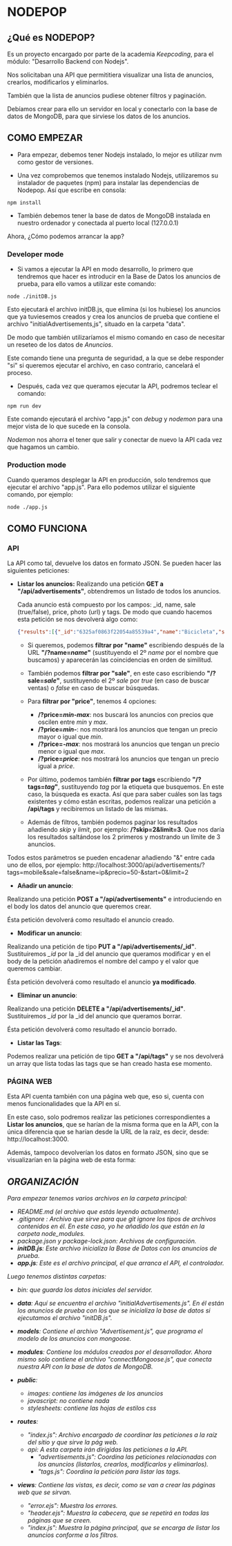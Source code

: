 # NODEPOP #

## ¿Qué es NODEPOP?

Es un proyecto encargado por parte de la academia *Keepcoding*, para el módulo: "Desarrollo Backend con Nodejs".

Nos solicitaban una API que permititiera visualizar una lista de anuncios, crearlos, modificarlos y eliminarlos.

También que la lista de anuncios pudiese obtener filtros y paginación.

Debíamos crear para ello un servidor en local y conectarlo con la base de datos de MongoDB, para que sirviese los datos de los anuncios.

## COMO EMPEZAR

- Para  empezar, debemos tener Nodejs instalado, lo mejor es utilizar nvm como gestor de versiones.

- Una vez comprobemos que tenemos instalado Nodejs, utilizaremos su instalador de paquetes (npm) para instalar las dependencias de Nodepop. Así que escribe en consola:

```
npm install
```
- También debemos tener la base de datos de MongoDB instalada en nuestro ordenador y conectada al puerto local (127.0.0.1)

Ahora, ¿Cómo podemos arrancar la app?

### Developer mode ###

- Si vamos a ejecutar la API en modo desarrollo, lo primero que tendremos que hacer es introducir en la Base de Datos los anuncios de prueba, para ello vamos a utilizar este comando:
```
node ./initDB.js
```
Esto ejecutará el archivo initDB.js, que elimina (si los hubiese) los anuncios que ya tuviesemos creados y crea los anuncios de prueba que contiene el archivo "initialAdvertisements,js", situado en la carpeta "data".

De modo que también utilizaríamos el mismo comando en caso de necesitar un reseteo de los datos de *Anuncios*.

Este comando tiene una pregunta de seguridad, a la que se debe responder "si" si queremos ejecutar el archivo, en caso contrario, cancelará el proceso.

- Después, cada vez que queramos ejecutar la API, podremos teclear el comando:

```
npm run dev
```
Este comando ejecutará el archivo "app.js" con *debug* y *nodemon* para una mejor vista de lo que sucede en la consola.

*Nodemon* nos ahorra el tener que salir y conectar de nuevo la API cada vez que hagamos un cambio.

### Production mode ###

Cuando queramos desplegar la API en producción, solo tendremos que ejecutar el archivo "app.js". Para ello podemos utilizar el siguiente comando, por ejemplo:

```
node ./app.js
```

## COMO FUNCIONA

### API ###

La API como tal, devuelve los datos en formato JSON. Se pueden hacer las siguientes peticiones:

- **Listar los anuncios:**
    Realizando una petición **GET a "/api/advertisements"**, obtendremos un listado de todos los anuncios.
    
    Cada anuncio está compuesto por los campos: _id, name, sale (true/false), price, photo (url) y tags. De modo que cuando hacemos esta petición se nos devolverá algo como:
    ```json
    {"results":[{"_id":"6325af0863f22054a85539a4","name":"Bicicleta","sale":true,"price":230.15,"photo":"http://localhost:3000/images/bicicleta.jpg","tags":["lifestyle","motor"],"__v":0},{"_id":"6325af0863f22054a85539a5","name":"Ordenador Portátil Mac-Air","sale":true,"price":123.5,"photo":"http://localhost:3000/images/macair.jpg","tags":["work","lifestyle"],"__v":0}
    ```

    - Si queremos, podemos **filtrar por "name"** escribiendo después de la URL **"/?name=*name*"** (sustituyendo el 2º *name* por el nombre que buscamos) y aparecerán las coincidencias en orden de similitud.

    - También podemos **filtrar por "sale"**, en este caso escribiendo **"/?sale=*sale*"**, sustituyendo el 2º *sale* por *true* (en caso de buscar ventas) o *false* en caso de buscar búsquedas.

    - Para **filtrar por "price"**, tenemos 4 opciones:
        - **/?price=*min-max***: nos buscará los anuncios con precios que oscilen entre *min* y *max*.
        - **/?price=*min-***: nos mostrará los anuncios que tengan un precio mayor o igual que *min*.
        - **/?price=*-max***: nos mostrará los anuncios que tengan un precio menor o igual que *max*.
        - **/?price=*price***: nos mostrará los anuncios que tengan un precio igual a *price*.
    
    - Por último, podemos también **filtrar por tags** escribiendo **"/?tags=*tag*"**, sustituyendo *tag* por la etiqueta que busquemos. En este caso, la búsqueda es exacta. Así que para saber cuáles son las tags existentes y cómo están escritas, podemos realizar una petición a **/api/tags** y recibiremos un listado de las mismas.

   - Además de filtros, también podemos paginar los resultados añadiendo *skip* y *limit*, por ejemplo: **/?skip=2&limit=3**. Que nos daría los resultados saltándose los 2 primeros y mostrando un límite de 3 anuncios.

Todos estos parámetros se pueden encadenar añadiendo "&" entre cada uno de ellos, por ejemplo:
http://localhost:3000/api/advertisements/?tags=mobile&sale=false&name=ip&precio=50-&start=0&limit=2

- **Añadir un anuncio**:

Realizando una petición **POST a "/api/advertisements"** e introduciendo en el body los datos del anuncio que queremos crear.

Ésta petición devolverá como resultado el anuncio creado.

- **Modificar un anuncio**: 

Realizando una petición de tipo **PUT a "/api/advertisements/_id"**. Sustituiremos *_id* por la _id del anuncio que queramos modificar y en el body de la petición añadiremos el nombre del campo y el valor que queremos cambiar.

Ésta petición devolverá como resultado el anuncio **ya modificado**.

- **Eliminar un anuncio**:

Realizando una petición **DELETE a "/api/advertisements/_id"**. Sustituiremos *_id* por la _id del anuncio que queramos borrar.

Ésta petición devolverá como resultado el anuncio borrado.

- **Listar las Tags**:

Podemos realizar una petición de tipo **GET a "/api/tags"** y se nos devolverá un array que lista todas las tags que se han creado hasta ese momento.

### PÁGINA WEB ###

Esta API cuenta también con una página web que, eso si, cuenta con menos funcionalidades que la API en sí. 

En este caso, solo podremos realizar las peticiones correspondientes a **Listar los anuncios**, que se harían de la misma forma que en la API, con la única diferencia que se harían desde la URL de la raíz, es decir, desde: http://localhost:3000.

Además, tampoco devolverían los datos en formato JSON, sino que se visualizarían en la página web de esta forma:
<i src="https://mabelblanco.github.io/Nodepop/nodepop/public/images/muestra_web.jpg" alt="listado de anuncios">

## ORGANIZACIÓN

Para empezar tenemos varios archivos en la carpeta principal:

- README.md (el archivo que estás leyendo actualmente).
- .gitignore : Archivo que sirve para que git ignore los tipos de archivos contenidos en él. En este caso, yo he añadido los que están en la carpeta node_modules.
- package.json y package-lock.json: Archivos de configuración.
- **initDB.js**: Este archivo inicializa la Base de Datos con los anuncios de prueba.
- **app.js**: Este es el archivo principal, el que arranca el API, el controlador.

Luego tenemos distintas carpetas:
- bin: que guarda los datos iniciales del servidor.
- **data**: Aquí se encuentra el archivo "initialAdvertisements.js". En él están los anuncios de prueba con los que se inicializa la base de datos si ejecutamos el archivo "initDB.js".
- **models**: Contiene el archivo "Advertisement.js", que programa el modelo de los anuncios con *mongoose*.
- **modules**: Contiene los módulos creados por el desarrollador. Ahora mismo solo contiene el archivo "connectMongoose.js", que conecta nuestra API con la base de datos de MongoDB.
- **public**: 
    - images: contiene las imágenes de los anuncios
    - javascript: no contiene nada
    - stylesheets: contiene las hojas de estilos css
- **routes**:
    - "index.js": Archivo encargado de coordinar las peticiones a la raíz del sitio y que sirve la pág web.
    - api: A esta carpeta irán dirigidas las peticiones a la API.
        - "advertisements.js": Coordina las peticiones relacionadas con los anuncios (listarlos, crearlos, modificarlos y eliminarlos).
        - "tags.js": Coordina la petición para listar las tags.
    
- **views**: Contiene las vistas, es decir, como se van a crear las páginas web que se sirvan.
    - "error.ejs": Muestra los errores.
    - "header.ejs": Muestra la cabecera, que se repetirá en todas las páginas que se creen.
    - "index.js": Muestra la página principal, que se encarga de listar los anuncios conforme a los filtros.
